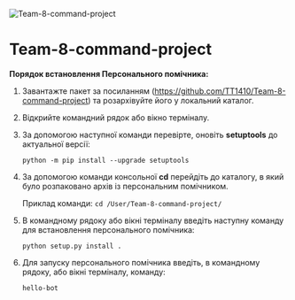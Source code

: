 ![Team-8-command-project](https://images-wixmp-ed30a86b8c4ca887773594c2.wixmp.com/f/c902a554-cc5b-4e8b-aa56-4ffb0f4770a7/d7qe9v3-3d91a928-2a00-4bff-8bc3-d2af026f800f.png?token=eyJ0eXAiOiJKV1QiLCJhbGciOiJIUzI1NiJ9.eyJzdWIiOiJ1cm46YXBwOjdlMGQxODg5ODIyNjQzNzNhNWYwZDQxNWVhMGQyNmUwIiwiaXNzIjoidXJuOmFwcDo3ZTBkMTg4OTgyMjY0MzczYTVmMGQ0MTVlYTBkMjZlMCIsIm9iaiI6W1t7InBhdGgiOiJcL2ZcL2M5MDJhNTU0LWNjNWItNGU4Yi1hYTU2LTRmZmIwZjQ3NzBhN1wvZDdxZTl2My0zZDkxYTkyOC0yYTAwLTRiZmYtOGJjMy1kMmFmMDI2ZjgwMGYucG5nIn1dXSwiYXVkIjpbInVybjpzZXJ2aWNlOmZpbGUuZG93bmxvYWQiXX0.ReQIhO8_jCrSHghNnYYc8N5SR52UZrvwUiOgRzyC4yo)
# Team-8-command-project
 
**Порядок встановлення Персонального помічника:**

1. Завантажте пакет за посиланням (https://github.com/TT1410/Team-8-command-project) та розархівуйте його у локальний каталог.
2. Відкрийте командний рядок або вікно терміналу.
3. За допомогою наступної команди перевірте, оновіть **setuptools** до актуальної версії:

       python -m pip install --upgrade setuptools

4. За допомогою команди консольної **cd** перейдіть до каталогу, в який було розпаковано архів із персональним помічником.

    Приклад команди: ```cd /User/Team-8-command-project/```
        
5. В командному рядоку або вікні терміналу введіть наступну команду для встановлення персонального помічника:

       python setup.py install .

6. Для запуску персонального помічника введіть, в командному рядоку, або вікні терміналу, команду: 

       hello-bot

